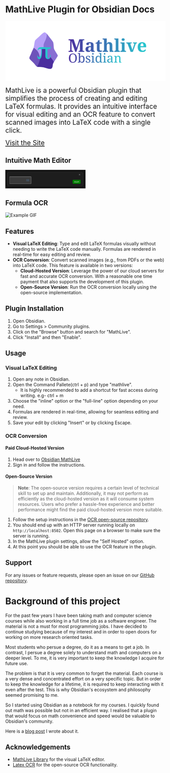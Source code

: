 # MathLive Plugin for Obsidian Docs

![](./banner.svg)

<span style="font-size:1.5em;">
MathLive is a powerful Obsidian plugin that simplifies the process of creating and editing LaTeX formulas. It provides an intuitive interface for visual editing and an OCR feature to convert scanned images into LaTeX code with a single click.
</span>


<a href="https://mathlive.danz.blog" style="font-size:1.5em;">Visit the Site</a>

## Intuitive Math Editor
<img src="./example.gif" alt="Example GIF" width="50%">


## Formula OCR
<img src="./ocr_example.gif" alt="Example GIF" width="50%">

## Features

- **Visual LaTeX Editing**: Type and edit LaTeX formulas visually without needing to write the LaTeX code manually. Formulas are rendered in real-time for easy editing and review.
- **OCR Conversion**: Convert scanned images (e.g., from PDFs or the web) into LaTeX code. This feature is available in two versions:
  - **Cloud-Hosted Version**: Leverage the power of our cloud servers for fast and accurate OCR conversion. With a reasonable one time payment that also supports the development of this plugin.
  - **Open-Source Version**: Run the OCR conversion locally using the open-source implementation.

## Plugin Installation

1. Open Obsidian.
2. Go to Settings > Community plugins.
3. Click on the "Browse" button and search for "MathLive".
4. Click "Install" and then "Enable".

## Usage

### Visual LaTeX Editing

1. Open any note in Obsidian.
2. Open the Command Pallete(ctrl + p) and type "mathlive".
    * It is highly recommended to add a shortcut for fast access during writing. e.g- ctrl + m
3. Choose the "inline" option or the "full-line" option depending on your need.
4. Formulas are rendered in real-time, allowing for seamless editing and review.
5. Save your edit by clicking "Insert" or by clicking Escape.

### OCR Conversion

#### Paid Cloud-Hosted Version

1. Head over to [Obsidian MathLive](https://mathlive.danz.blog)
2. Sign in and follow the instructions.

#### Open-Source Version

> **Note**: The open-source version requires a certain level of technical skill to set up and maintain. Additionally, it may not perform as efficiently as the cloud-hosted version as it will consume system resources. Users who prefer a hassle-free experience and better performance might find the paid cloud-hosted version more suitable.

1. Follow the setup instructions in the [OCR open-source repository](https://github.com/lukas-blecher/LaTeX-OCR).
2. You should end up with an HTTP server running locally on `http://localhost:8502`. Open this page on a browser to make sure the server is running.
3. In the MathLive plugin settings, allow the "Self Hosted" option.
4. At this point you should be able to use the OCR feature in the plugin.

## Support

For any issues or feature requests, please open an issue on our [GitHub repository](https://github.com/danzilberdan/obsidian-mathlive).

# Background of this project
For the past few years I have been taking math and computer science courses while also working in a full time job as a software engineer.
The material is not a must for most programming jobs. I have decided to continue studying because of my interest and in order to open doors for working on more research oriented tasks.

Most students who persue a degree, do it as a means to get a job. In contrast, I persue a degree solely to understand math and computers on a deeper level. To me, it is very important to keep the knowledge I acquire for future use.

The problem is that it is very common to forget the material. Each course is a very dense and concentrated effort on a very specific topic. But in order to keep the knowledge for a lifetime, it is required to keep interacting with it even after the test. This is why Obsidian's ecosystem and philosophy seemed promising to me.

So I started using Obsidian as a notebook for my courses. I quickly found out math was possible but not in an efficient way. I realised that a plugin that would focus on math convenience and speed would be valuable to Obsidian's community.

Here is a [blog post](https://danz.blog/math-in-obsidian/) I wrote about it.

## Acknowledgements

- [MathLive Library](https://github.com/arnog/mathlive) for the visual LaTeX editor.
- [Latex OCR](https://github.com/lukas-blecher/LaTeX-OCR) for the open-source OCR functionality.
